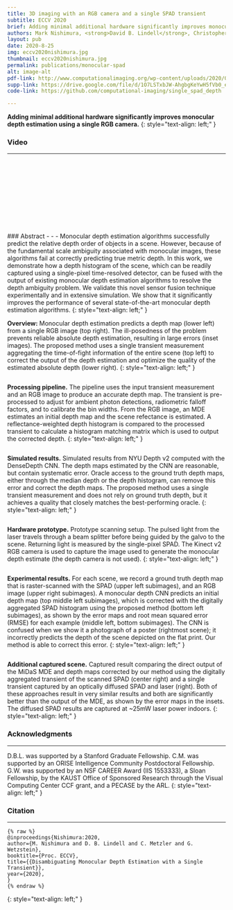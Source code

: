 ```yaml
---
title: 3D imaging with an RGB camera and a single SPAD transient 
subtitle: ECCV 2020
brief: Adding minimal additional hardware significantly improves monocular depth estimation using a single RGB camera.
authors: Mark Nishimura, <strong>David B. Lindell</strong>, Christopher Metzler, Gordon Wetzstein
layout: pub 
date: 2020-8-25
img: eccv2020nishimura.jpg
thumbnail: eccv2020nishimura.jpg
permalink: publications/monocular-spad 
alt: image-alt
pdf-link: http://www.computationalimaging.org/wp-content/uploads/2020/07/eccv2020.pdf
supp-link: https://drive.google.com/file/d/1O7LSTxbJW-AhgbgKeYwH5fVb0_eeqT00/view?usp=sharing
code-link: https://github.com/computational-imaging/single_spad_depth 

---
```


**Adding minimal additional hardware significantly improves monocular depth estimation using a single RGB camera.**
{: style="text-align: left;" }

### Video
- - -
<div class="embed-responsive embed-responsive-16by9">
<iframe class="embed-responsive-item" src="" src="https://www.youtube.com/embed/j91H56iqxJs" frameborder="0" allow="accelerometer; autoplay; encrypted-media; gyroscope; picture-in-picture" allowfullscreen></iframe>
</div>

<br>
### Abstract
- - -
Monocular depth estimation algorithms successfully predict the relative depth order of objects in a scene. However, because of the fundamental scale ambiguity associated with monocular images, these algorithms fail at correctly predicting true metric depth. In this work, we demonstrate how a depth histogram of the scene, which can be readily captured using a single-pixel time-resolved detector, can be fused with the output of existing monocular depth estimation algorithms to resolve the depth ambiguity problem. We validate this novel sensor fusion technique experimentally and in extensive simulation. We show that it significantly improves the performance of several state-of-the-art monocular depth estimation algorithms.
{: style="text-align: left;" }


<img src="" src="/assets/img/publication/eccv2020nishimura/overview.jpg" style="" class="img-fluid" alt="">

**Overview:** Monocular depth estimation predicts a depth map (lower left) from a single RGB image (top right). The ill-posedness of the problem prevents reliable absolute depth estimation, resulting in large errors (inset images). The proposed method uses a single transient measurement aggregating the time-of-fight information of the entire scene (top left) to correct the output of the depth estimation and optimize the quality of the estimated absolute depth (lower right). 
{: style="text-align: left;" }

<img src="" src="/assets/img/publication/eccv2020nishimura/pipeline.jpg" style="padding: 0px;" class="img-fluid" alt="">

**Processing pipeline.** The pipeline uses the input transient measurement and an RGB image to produce an accurate depth map. The transient is pre-processed to adjust for ambient photon detections, radiometric falloff factors, and to calibrate the bin widths. From the RGB image, an MDE estimates an initial depth map and the scene refectance is estimated. A reflectance-weighted depth histogram is compared to the processed transient to calculate a histogram matching matrix which is used to output the corrected depth.
{: style="text-align: left;" }

<img src="" src="/assets/img/publication/eccv2020nishimura/results.jpg" style="padding: 0px;" class="img-fluid" alt="">

**Simulated results.** Simulated results from NYU Depth v2 computed with the DenseDepth CNN. The depth maps estimated by the CNN are reasonable, but contain systematic error. Oracle access to the ground truth depth maps, either through the median depth or the depth histogram, can remove this error and correct the depth maps. The proposed method uses a single transient measurement and does not rely on ground truth depth, but it achieves a quality that closely matches the best-performing oracle. 
{: style="text-align: left;" }

<img src="" src="/assets/img/publication/eccv2020nishimura/hardware.jpg" style="padding: 0px;" class="img-fluid" alt="">

**Hardware prototype.** Prototype scanning setup. The pulsed light from the laser travels through a beam splitter before being guided by the galvo to the scene. Returning light is measured by the single-pixel SPAD. The Kinect v2 RGB camera is used to capture the image used to generate the monocular depth estimate (the depth camera is not used).
{: style="text-align: left;" }

<img src="" src="/assets/img/publication/eccv2020nishimura/captured1.jpg" style="padding: 0px;" class="img-fluid" alt="">

**Experimental results.** For each scene, we record a ground truth depth map that is raster-scanned with the SPAD (upper left subimages), and an RGB image (upper right subimages). A monocular depth CNN predicts an initial depth map (top middle left subimages), which is corrected with the digitally aggregated SPAD histogram using the proposed method (bottom left subimages), as shown by the error maps and root mean squared error (RMSE) for each example (middle left, bottom subimages). The CNN is confused when we show it a photograph of a poster (rightmost scene); it incorrectly predicts the depth of the scene depicted on the flat print. Our method is able to correct this error. 
{: style="text-align: left;" }

<img src="" src="/assets/img/publication/eccv2020nishimura/captured2.jpg" style="padding: 0px;" class="img-fluid" alt="">

**Additional captured scene.** Captured result comparing the direct output of the MiDaS MDE and depth maps corrected by our method using the digitally aggregated transient of the scanned SPAD (center right) and a single transient captured by an optically diffused SPAD and laser (right). Both of these approaches result in very similar results and both are significantly better than the output of the MDE, as shown by the error maps in the insets. The diffused SPAD results are captured at ~25mW laser power indoors.
{: style="text-align: left;" }

### Acknowledgments
- - -
D.B.L. was supported by a Stanford Graduate Fellowship. C.M. was supported by an ORISE Intelligence Community Postdoctoral Fellowship. G.W. was supported by an NSF CAREER Award (IIS 1553333), a Sloan Fellowship, by the KAUST Office of Sponsored Research through the Visual Computing Center CCF grant, and a PECASE by the ARL.
{: style="text-align: left;" }

### Citation
- - -
```
{% raw %}
@inproceedings{Nishimura:2020,
author={M. Nishimura and D. B. Lindell and C. Metzler and G. Wetzstein},
booktitle={Proc. ECCV},
title={{Disambiguating Monocular Depth Estimation with a Single Transient}},
year={2020},
}
{% endraw %}
```
{: style="text-align: left;" }
